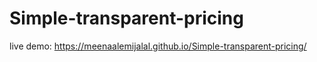 # Simple-transparent-pricing

live demo: https://meenaalemijalal.github.io/Simple-transparent-pricing/ 
